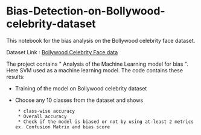 # Bias-Detection-on-Bollywood-celebrity-dataset
This notebook for the bias analysis on the Bollywood celebrity face dataset.

Dataset Link : [Bollywood Celebrity Face data](https://www.kaggle.com/havingfun/100-bollywood-celebrity-faces)

The project contains " Analysis of the Machine Learning model for bias ". Here SVM used as a machine learning model. The code contains these results:

* Training of the model on Bollywood celebrity dataset
* Choose any 10 classes from the dataset and shows 

       * class-wise accuracy 
       * Overall accuracy 
       * Check if the model is biased or not by using at-least ​2 metrics​ ex. Confusion Matrix and bias score
